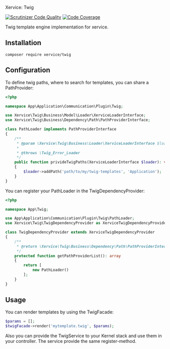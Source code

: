 Xervice: Twig

[![Scrutinizer Code Quality](https://scrutinizer-ci.com/g/xervice/twig/badges/quality-score.png?b=master)](https://scrutinizer-ci.com/g/xervice/twig/?branch=master)
[![Code Coverage](https://scrutinizer-ci.com/g/xervice/twig/badges/coverage.png?b=master)](https://scrutinizer-ci.com/g/xervice/twig/?branch=master)

Twig template engine implementation for xervice.


Installation
----------------
```
composer require xervice/twig
```


Configuration
-----------------

To define twig paths, where to search for templates, you can share a PathProvider:
```php
<?php

namespace App\Application\Communication\Plugin\Twig;

use Xervice\Twig\Business\Model\Loader\XerviceLoaderInterface;
use Xervice\Twig\Business\Dependency\Path\PathProviderInterface;

class PathLoader implements PathProviderInterface
{
    /**
     * @param \Xervice\Twig\Business\Loader\XerviceLoaderInterface $loader
     *
     * @throws \Twig_Error_Loader
     */
    public function privideTwigPaths(XerviceLoaderInterface $loader): void
    {
        $loader->addPath('path/to/my/twig-templates', 'Application');
    }
}
```

You can register your PathLoader in the TwigDependencyProvider:

```php
<?php

namespace App\Twig;

use App\Application\Communication\Plugin\Twig\PathLoader;
use Xervice\Twig\TwigDependencyProvider as XerviceTwigDependencyProvider;

class TwigDependencyProvider extends XerviceTwigDependencyProvider
{
    /**
     * @return \Xervice\Twig\Business\Dependency\Path\PathProviderInterface[]
     */
    protected function getPathProviderList(): array
    {
        return [
            new PathLoader()
        ];
    }
}
```

Usage
---------

You can render templates by using the TwigFacade:
```php
$params = [];
$twigFacade->render('mytemplate.twig', $params);
```

Also you can provide the TwigService to your Kernel stack and use them in your controller. The service provide the same register-method.